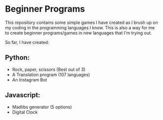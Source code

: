 # Beginner Programs
This repository contains some simple  games I have created as I brush up on my coding in the programming languages I know.
This is also a way for me to create beginner programs/games in new languages that I'm trying out. 

So far, I have created:
## Python:
- Rock, paper, scissors (Best out of 3)
- A Translation program (107 languages)
- An Instagram Bot 

## Javascript:
- Madlibs generator (5 options)
- Digital Clock

